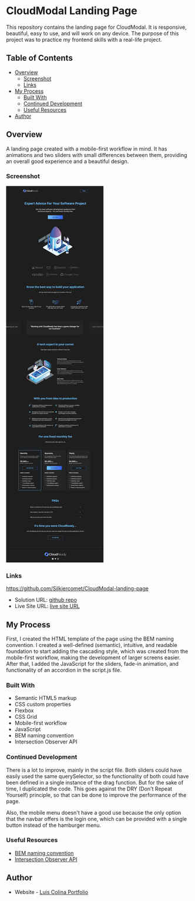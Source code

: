 # CloudModal Landing Page

This repository contains the landing page for CloudModal. It is responsive, beautiful, easy to use, and will work on any device. The purpose of this project was to practice my frontend skills with a real-life project.

## Table of Contents

- [Overview](#overview)
  - [Screenshot](#screenshot)
  - [Links](#links)
- [My Process](#my-process)
  - [Built With](#built-with)
  - [Continued Development](#continued-development)
  - [Useful Resources](#useful-resources)
- [Author](#author)

## Overview

A landing page created with a mobile-first workflow in mind. It has animations and two sliders with small differences between them, providing an overall good experience and a beautiful design.

### Screenshot

![workit landing page](./screenshot.jpeg)

### Links
https://github.com/Silkiercomet/CloudModal-landing-page
- Solution URL: [github repo](https://github.com/Silkiercomet/CloudModal-landing-page)
- Live Site URL: [live site URL](https://silkiercomet.github.io/CloudModal-landing-page/)

## My Process

First, I created the HTML template of the page using the BEM naming convention. I created a well-defined (semantic), intuitive, and readable foundation to start adding the cascading style, which was created from the mobile-first workflow, making the development of larger screens easier. After that, I added the JavaScript for the sliders, fade-in animation, and functionality of an accordion in the script.js file.

### Built With

- Semantic HTML5 markup
- CSS custom properties
- Flexbox
- CSS Grid
- Mobile-first workflow
- JavaScript
- BEM naming convention
- Intersection Observer API

### Continued Development

There is a lot to improve, mainly in the script file. Both sliders could have easily used the same querySelector, so the functionality of both could have been defined in a single instance of the drag function. But for the sake of time, I duplicated the code. This goes against the DRY (Don't Repeat Yourself) principle, so that can be done to improve the performance of the page.

Also, the mobile menu doesn't have a good use because the only option that the navbar offers is the login one, which can be provided with a single button instead of the hamburger menu.

### Useful Resources

- [BEM naming convention](https://getbem.com/naming/)
- [Intersection Observer API](https://developer.mozilla.org/en-US/docs/Web/API/Intersection_Observer_API)

## Author

- Website - [Luis Colina Portfolio](https://luis-colina-portfolio.netlify.app/)
